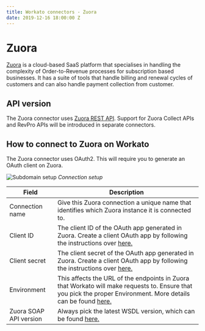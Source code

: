 ```yaml
---
title: Workato connectors - Zuora
date: 2019-12-16 18:00:00 Z
---
```


# Zuora
[Zuora](https://www.zuora.com/) is a cloud-based SaaS platform that specialises in handling the complexity of Order-to-Revenue processes for subscription based businesses. It has a suite of tools that handle billing and renewal cycles of customers and can also handle payment collection from customer.

## API version
The Zuora connector uses [Zuora REST API](https://www.zuora.com/developer/api-reference/). Support for Zuora Collect APIs and RevPro APIs will be introduced in separate connectors.

## How to connect to Zuora on Workato
The Zuora connector uses OAuth2. This will require you to generate an OAuth client on Zuora.

![Subdomain setup](~@img/zuora/connection.png)
*Connection setup*

<table class="unchanged rich-diff-level-one">
  <thead>
    <tr>
        <th width='25%'>Field</th>
        <th>Description</th>
    </tr>
  </thead>
  <tbody>
    <tr>
      <td>Connection name</td>
      <td>Give this Zuora connection a unique name that identifies which Zuora instance it is connected to.</td>
    </tr>
    <tr>
      <td>Client ID</td>
      <td>The client ID of the OAuth app generated in Zuora. Create a client OAuth app by following the instructions over <a href='https://knowledgecenter.zuora.com/CF_Users_and_Administrators/A_Administrator_Settings/Manage_Users#Create_an_OAuth_Client_for_a_User'>here.</a></td>
    </tr>
    <tr>
      <td>Client secret</td>
      <td>The client secret of the OAuth app generated in Zuora. Create a client OAuth app by following the instructions over <a href='https://knowledgecenter.zuora.com/CF_Users_and_Administrators/A_Administrator_Settings/Manage_Users#Create_an_OAuth_Client_for_a_User'>here.</a></td>
    </tr>
    <tr>
      <td>Environment</td>
      <td>This affects the URL of the endpoints in Zuora that Workato will make requests to. Ensure that you pick the proper Environment. More details can be found <a href='https://jp.zuora.com/developer/api-reference/#section/Introduction/Access-to-the-API'>here.</a></td>
    </tr>
    <tr>
      <td>Zuora SOAP API version</td>
      <td>Always pick the latest WSDL version, which can be found <a href='https://knowledgecenter.zuora.com/DC_Developers/G_SOAP_API/Zuora_SOAP_API_Version_History'>here.</a></td>
    </tr>
  </tbody>
</table>
